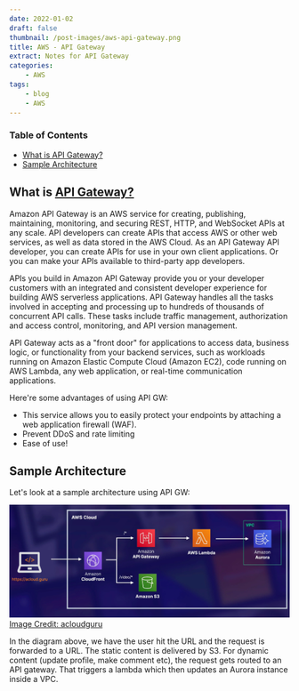 ```yaml
---
date: 2022-01-02
draft: false
thumbnail: /post-images/aws-api-gateway.png
title: AWS - API Gateway
extract: Notes for API Gateway
categories:
    - AWS
tags:
    - blog
    - AWS
--- 
```



### Table of Contents

- [What is API Gateway?](#what-is-api-gateway)
- [Sample Architecture](#sample-architecture)

## What is [API Gateway?](https://docs.aws.amazon.com/apigateway/latest/developerguide/welcome.html)

Amazon API Gateway is an AWS service for creating, publishing, maintaining, monitoring, and securing REST, HTTP, and WebSocket APIs at any scale. API developers can create APIs that access AWS or other web services, as well as data stored in the AWS Cloud. As an API Gateway API developer, you can create APIs for use in your own client applications. Or you can make your APIs available to third-party app developers. 

APIs you build in Amazon API Gateway provide you or your developer customers with an integrated and consistent developer experience for building AWS serverless applications. API Gateway handles all the tasks involved in accepting and processing up to hundreds of thousands of concurrent API calls. These tasks include traffic management, authorization and access control, monitoring, and API version management.

API Gateway acts as a "front door" for applications to access data, business logic, or functionality from your backend services, such as workloads running on Amazon Elastic Compute Cloud (Amazon EC2), code running on AWS Lambda, any web application, or real-time communication applications.

Here're some advantages of using API GW:

- This service allows you to easily protect your endpoints by attaching a web application firewall (WAF).
- Prevent DDoS and rate limiting
- Ease of use!

## Sample Architecture 

Let's look at a sample architecture using API GW:

![API-GW](./images/aws/api-gw.png)[Image Credit: acloudguru](https://acloudguru.com)

In the diagram above, we have the user hit the URL and the request is forwarded to a URL. The static content is delivered by S3. For dynamic content (update profile, make comment etc), the request gets routed to an API gateway. That triggers a lambda which then updates an Aurora instance inside a VPC.